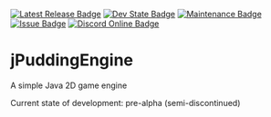 [![Latest Release Badge](https://img.shields.io/spiget/version/XXXXXX?label=latest%20release&style=flat-square)]()
[![Dev State Badge](https://img.shields.io/badge/stage%20of%20development-pre%20alpha-red?style=flat-square)]()
[![Maintenance Badge](https://img.shields.io/maintenance/no/2020?style=flat-square)]()
[![Issue Badge](https://img.shields.io/github/issues/Fridtjof-DE/jPuddingEngine?style=flat-square)](https://github.com/Fridtjof-DE/jPuddingEngine/issues)
[![Discord Online Badge](https://img.shields.io/discord/698210072899223642?style=flat-square)](https://discord.gg/FgrTcfQ)
# jPuddingEngine
A simple Java 2D game engine

Current state of development: pre-alpha (semi-discontinued)

